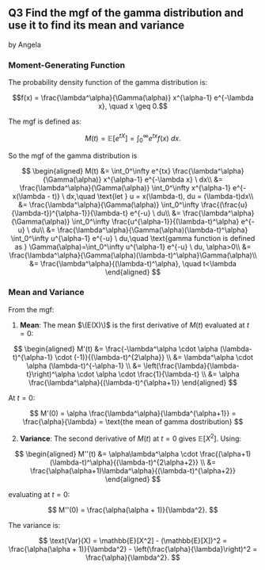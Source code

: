 ## Q3 Find the mgf of the gamma distribution and use it to find its mean and variance
by Angela
### Moment-Generating Function
The probability density function of the gamma distribution is:

$$f(x) = \frac{\lambda^\alpha}{\Gamma(\alpha)} x^{\alpha-1} e^{-\lambda x}, \quad x \geq 0.$$

The mgf is defined as:

$$
M(t) = \mathbb{E}[e^{tX}] = \int_0^\infty e^{tx} f(x) \ dx.
$$

So the mgf of the gamma distribution is

$$
\begin{aligned}
M(t) &= \int_0^\infty e^{tx} \frac{\lambda^\alpha}{\Gamma(\alpha)} x^{\alpha-1} e^{-\lambda x} \ dx\\
&= \frac{\lambda^\alpha}{\Gamma(\alpha)} \int_0^\infty x^{\alpha-1} e^{-x(\lambda - t)} \ dx,\quad \text{let } u = x(\lambda-t),  du = (\lambda-t)dx\\
&= \frac{\lambda^\alpha}{\Gamma(\alpha)} \int_0^\infty \frac{(\frac{u}{\lambda-t})^{\alpha-1}}{\lambda-t} e^{-u} \ du\\
&= \frac{\lambda^\alpha}{\Gamma(\alpha)} \int_0^\infty \frac{u^{\alpha-1}}{(\lambda-t)^\alpha} e^{-u} \ du\\
&= \frac{\lambda^\alpha}{\Gamma(\alpha)(\lambda-t)^\alpha} \int_0^\infty u^{\alpha-1} e^{-u} \ du,\quad \text{gamma function is defined as } \Gamma(\alpha)=\int_0^\infty u^{\alpha-1} e^{-u} \ du, \alpha>0\\
&= \frac{\lambda^\alpha}{\Gamma(\alpha)(\lambda-t)^\alpha}\Gamma(\alpha)\\
&= \frac{\lambda^\alpha}{(\lambda-t)^\alpha}, \quad t<\lambda
\end{aligned}
$$

### Mean and Variance
From the mgf:
1. **Mean**: The mean $\(E(X)\)$ is the first derivative of  $M(t)$ evaluated at $t = 0$:

$$
\begin{aligned}
M'(t) &= \frac{-\lambda^\alpha \cdot \alpha (\lambda-t)^{\alpha-1} \cdot (-1)}{(\lambda-t)^{2\alpha}} \\
&= \lambda^\alpha \cdot \alpha (\lambda-t)^{-\alpha-1} \\
&= \left(\frac{\lambda}{\lambda-t}\right)^\alpha \cdot \alpha \cdot \frac{1}{\lambda-t} \\
&= \alpha \frac{\lambda^\alpha}{(\lambda-t)^{\alpha+1}}
\end{aligned}
$$

At $t = 0$:

$$
M'(0) = \alpha \frac{\lambda^\alpha}{\lambda^{\alpha+1}} = \frac{\alpha}{\lambda} = \text{the mean of gamma dostribution}
$$

2. **Variance**: The second derivative of $M(t)$ at $t = 0$ gives $\mathbb{E}[X^2]$. Using:

$$
\begin{aligned}
M''(t) &= \alpha\lambda^\alpha \cdot \frac{(\alpha+1)(\lambda-t)^\alpha}{(\lambda-t)^{2\alpha+2}} \\
&= \frac{\alpha(\alpha+1)\lambda^\alpha}{(\lambda-t)^{\alpha+2}}
\end{aligned}
$$

evaluating at $t = 0$:

$$
M''(0) = \frac{\alpha(\alpha + 1)}{\lambda^2}.
$$

The variance is:

$$
\text{Var}(X) = \mathbb{E}[X^2] - (\mathbb{E}[X])^2 = \frac{\alpha(\alpha + 1)}{\lambda^2} - \left(\frac{\alpha}{\lambda}\right)^2 = \frac{\alpha}{\lambda^2}.
$$
